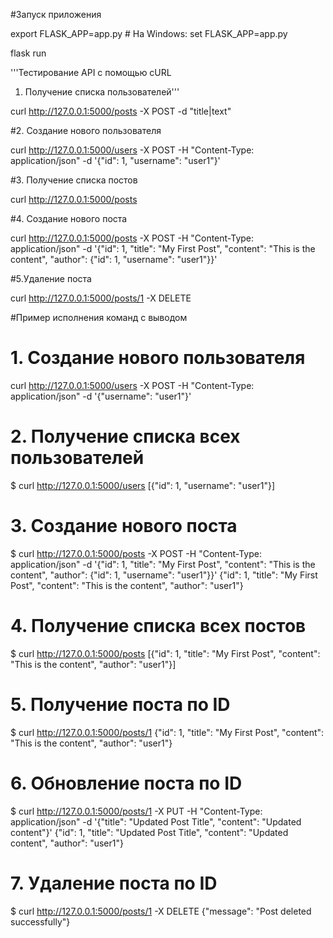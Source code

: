 #Запуск приложения

export FLASK_APP=app.py     # На Windows: set FLASK_APP=app.py

flask run



'''Тестирование API с помощью cURL
1. Получение списка пользователей'''
   
curl http://127.0.0.1:5000/posts -X POST -d "title|text"

#2. Создание нового пользователя

curl http://127.0.0.1:5000/users -X POST -H "Content-Type: application/json" -d '{"id": 1, "username": "user1"}'


#3. Получение списка постов

curl http://127.0.0.1:5000/posts


#4. Создание нового поста

curl http://127.0.0.1:5000/posts -X POST -H "Content-Type: application/json" -d '{"id": 1, "title": "My First Post", "content": "This is the content", "author": {"id": 1, "username": "user1"}}'


#5.Удаление поста

curl http://127.0.0.1:5000/posts/1 -X DELETE

#Пример исполнения команд с выводом
# 1. Создание нового пользователя
curl http://127.0.0.1:5000/users -X POST -H "Content-Type: application/json" -d '{"username": "user1"}'

# 2. Получение списка всех пользователей
$ curl http://127.0.0.1:5000/users
[{"id": 1, "username": "user1"}]

# 3. Создание нового поста
$ curl http://127.0.0.1:5000/posts -X POST -H "Content-Type: application/json" -d '{"id": 1, "title": "My First Post", "content": "This is the content", "author": {"id": 1, "username": "user1"}}'
{"id": 1, "title": "My First Post", "content": "This is the content", "author": "user1"}

# 4. Получение списка всех постов
$ curl http://127.0.0.1:5000/posts
[{"id": 1, "title": "My First Post", "content": "This is the content", "author": "user1"}]

# 5. Получение поста по ID
$ curl http://127.0.0.1:5000/posts/1
{"id": 1, "title": "My First Post", "content": "This is the content", "author": "user1"}

# 6. Обновление поста по ID
$ curl http://127.0.0.1:5000/posts/1 -X PUT -H "Content-Type: application/json" -d '{"title": "Updated Post Title", "content": "Updated content"}'
{"id": 1, "title": "Updated Post Title", "content": "Updated content", "author": "user1"}

# 7. Удаление поста по ID
$ curl http://127.0.0.1:5000/posts/1 -X DELETE
{"message": "Post deleted successfully"}
